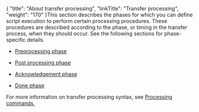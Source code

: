 {
    "title": "About transfer processing",
    "linkTitle": "Transfer processing",
    "weight": "170"
}This section describes the phases for which you can define script execution to perform certain processing procedures. These procedures are described according to the phase, or timing in the transfer process, when they should occur. See the following sections for phase-specific details.

-   [Preprocessing phase](phase_and_phasestep/preprocessing)
-   [Post processing phase](phase_and_phasestep/post_process_phase)
-   [Acknowledgement phase](phase_and_phasestep/ack_phase)
-   [Done phase](phase_and_phasestep/done_phase)

For more information on transfer processing syntax, see [Processing commands.](proc_commands)
